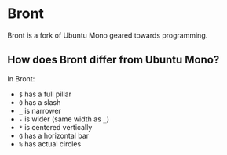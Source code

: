 # Bront

Bront is a fork of Ubuntu Mono geared towards programming.

## How does Bront differ from Ubuntu Mono?

In Bront:

- `$` has a full pillar
- `0` has a slash
- `_` is narrower
- `-` is wider (same width as `_`)
- `*` is centered vertically
- `G` has a horizontal bar
- `%` has actual circles
